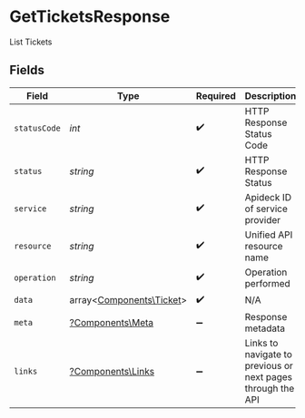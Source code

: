 # GetTicketsResponse

List Tickets


## Fields

| Field                                                         | Type                                                          | Required                                                      | Description                                                   | Example                                                       |
| ------------------------------------------------------------- | ------------------------------------------------------------- | ------------------------------------------------------------- | ------------------------------------------------------------- | ------------------------------------------------------------- |
| `statusCode`                                                  | *int*                                                         | :heavy_check_mark:                                            | HTTP Response Status Code                                     | 200                                                           |
| `status`                                                      | *string*                                                      | :heavy_check_mark:                                            | HTTP Response Status                                          | OK                                                            |
| `service`                                                     | *string*                                                      | :heavy_check_mark:                                            | Apideck ID of service provider                                | jira                                                          |
| `resource`                                                    | *string*                                                      | :heavy_check_mark:                                            | Unified API resource name                                     | Tickets                                                       |
| `operation`                                                   | *string*                                                      | :heavy_check_mark:                                            | Operation performed                                           | all                                                           |
| `data`                                                        | array<[Components\Ticket](../../Models/Components/Ticket.md)> | :heavy_check_mark:                                            | N/A                                                           |                                                               |
| `meta`                                                        | [?Components\Meta](../../Models/Components/Meta.md)           | :heavy_minus_sign:                                            | Response metadata                                             |                                                               |
| `links`                                                       | [?Components\Links](../../Models/Components/Links.md)         | :heavy_minus_sign:                                            | Links to navigate to previous or next pages through the API   |                                                               |